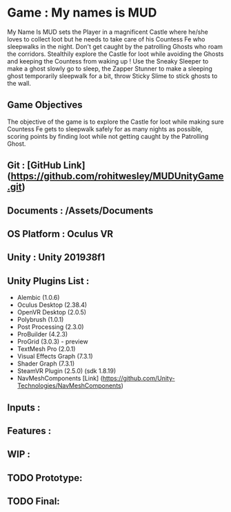 # Game : My names is MUD
My Name Is MUD sets the Player in a magnificent Castle where he/she loves to collect loot but he needs to take care of his Countess Fe who sleepwalks in the night. Don't get caught by the patrolling Ghosts who roam the corridors. Stealthily explore the Castle for loot while avoiding the Ghosts and keeping the Countess from waking up ! Use the Sneaky Sleeper to make a ghost slowly go to sleep, the Zapper Stunner to make a sleeping ghost temporarily sleepwalk for a bit, throw Sticky Slime to stick ghosts to the wall.

## Game Objectives 
The objective of the game is to explore the Castle for loot while making sure Countess Fe gets to sleepwalk safely for as many nights as possible, scoring points by finding loot while not getting caught by the Patrolling Ghost.

## Git : [GitHub Link] (https://github.com/rohitwesley/MUDUnityGame.git)

## Documents : /Assets/Documents

## OS Platform : Oculus VR

## Unity : Unity 2019*3*8f1

## Unity Plugins List :
* Alembic (1.0.6)
* Oculus Desktop (2.38.4)
* OpenVR Desktop (2.0.5)
* Polybrush (1.0.1)
* Post Processing (2.3.0)
* ProBuilder (4.2.3)
* ProGrid (3.0.3) - preview
* TextMesh Pro (2.0.1)
* Visual Effects Graph (7.3.1)
* Shader Graph (7.3.1)
* SteamVR Plugin (2.5.0) (sdk 1.8.19)
* NavMeshComponents [Link] (https://github.com/Unity-Technologies/NavMeshComponents)

## Inputs :

## Features :

## WIP :

## TODO Prototype:

## TODO Final:
